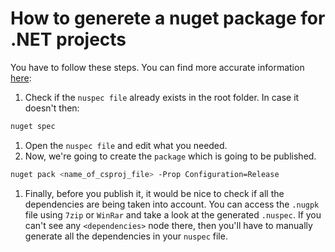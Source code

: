 # How to generete a nuget package for .NET projects

You have to follow these steps. You can find more accurate information [here](https://docs.microsoft.com/es-es/nuget/quickstart/create-and-publish-a-package):

1. Check if the `nuspec file` already exists in the root folder. In case it doesn't then:

``` sh
nuget spec 
```

1. Open the `nuspec file` and edit what you needed.
1. Now, we're going to create the `package` which is going to be published.

``` sh
nuget pack <name_of_csproj_file> -Prop Configuration=Release
```

1. Finally, before you publish it, it would be nice to check if all the dependencies are being taken into account. You can access the `.nugpk` file using `7zip` or `WinRar` and take a look at the generated `.nuspec`. If you can't see any `<dependencies>` node there, then you'll have to manually generate all the dependencies in your `nuspec` file.